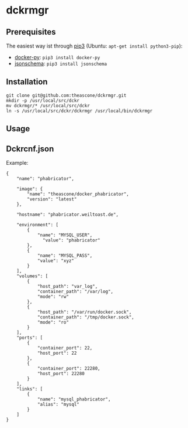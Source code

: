 # dckrmgr
## Prerequisites
The easiest way ist through [pip3](https://pypi.python.org/pypi/pip) (Ubuntu: `apt-get install python3-pip`):
* [docker-py](https://github.com/docker/docker-py): `pip3 install docker-py`
* [jsonschema](https://pypi.python.org/pypi/jsonschema): `pip3 install jsonschema`

## Installation
```
git clone git@github.com:theascone/dckrmgr.git
mkdir -p /usr/local/src/dckr
mv dckrmgr/* /usr/local/src/dckr
ln -s /usr/local/src/dckr/dckrmgr /usr/local/bin/dckrmgr
```

## Usage

## Dckrcnf.json
Example:
```
{
    "name": "phabricator",

    "image": {
        "name": "theascone/docker_phabricator",
        "version": "latest"
    },

    "hostname": "phabricator.weiltoast.de",

    "environment": [
        {
            "name": "MYSQL_USER",
              "value": "phabricator"
        },
        {
            "name": "MYSQL_PASS",
            "value": "xyz"
        }
    ],
    "volumes": [
        {
            "host_path": "var_log",
            "container_path": "/var/log",
            "mode": "rw"
        },
        {
            "host_path": "/var/run/docker.sock",
            "container_path": "/tmp/docker.sock",
            "mode": "ro"
        }
    ],
    "ports": [
        {
            "container_port": 22,
            "host_port": 22
        },
        {
            "container_port": 22280,
            "host_port": 22280
        }
    ],
    "links": [
        {
            "name": "mysql_phabricator",
            "alias": "mysql"
        }
    ]
}

```


